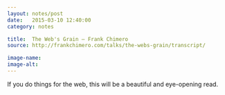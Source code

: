 ```yaml
---
layout: notes/post
date:   2015-03-10 12:40:00
category: notes

title:  The Web's Grain — Frank Chimero
source: http://frankchimero.com/talks/the-webs-grain/transcript/

image-name:
image-alt:
---
```


If you do things for the web, this will be a beautiful and eye-opening read.
          

